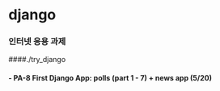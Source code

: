 # django

### 인터넷 응용 과제

####./try_django
#### - PA-8 First Django App: polls (part 1 - 7) + news app (5/20)
